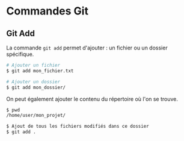 # Commandes Git

## Git Add

La commande `git add` permet d'ajouter : un fichier ou un dossier spécifique.

```bash
# Ajouter un fichier
$ git add mon_fichier.txt

# Ajouter un dossier
$ git add mon_dossier/
```

On peut également ajouter le contenu du répertoire où l'on se trouve.

```bash
$ pwd
/home/user/mon_projet/

$ Ajout de tous les fichiers modifiés dans ce dossier
$ git add .
```
